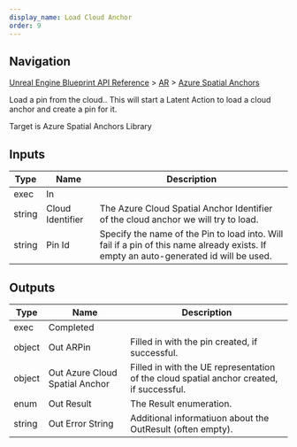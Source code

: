 ```yaml
---
display_name: Load Cloud Anchor
order: 9
---
```

## Navigation

[Unreal Engine Blueprint API Reference](https://dev.epicgames.com/documentation/en-us/unreal-engine/BlueprintAPI) > [AR](https://dev.epicgames.com/documentation/en-us/unreal-engine/BlueprintAPI/AR) > [Azure Spatial Anchors](https://dev.epicgames.com/documentation/en-us/unreal-engine/BlueprintAPI/AR/AzureSpatialAnchors)

Load a pin from the cloud..
This will start a Latent Action to load a cloud anchor and create a pin for it.

Target is Azure Spatial Anchors Library

## Inputs

| Type | Name | Description |
| --- | --- | --- |
| exec | In |  |
| string | Cloud Identifier | The Azure Cloud Spatial Anchor Identifier of the cloud anchor we will try to load. |
| string | Pin Id | Specify the name of the Pin to load into. Will fail if a pin of this name already exists. If empty an auto-generated id will be used. |

## Outputs

| Type | Name | Description |
| --- | --- | --- |
| exec | Completed |  |
| object | Out ARPin | Filled in with the pin created, if successful. |
| object | Out Azure Cloud Spatial Anchor | Filled in with the UE representation of the cloud spatial anchor created, if successful. |
| enum | Out Result | The Result enumeration. |
| string | Out Error String | Additional informatiuon about the OutResult (often empty). |
